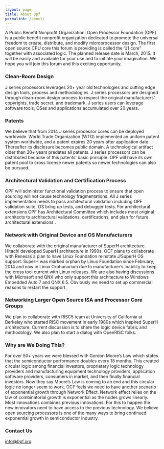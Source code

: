 ```yaml
---
layout: page
title: About 0pf
permalink: /about/
---
```


A Public Benefit Nonprofit Organization: Open Processor Foundation (OPF) is a public benefit nonprofit organization dedicated to promote the universal freedom to create, distribute, and modify microprocessor design. The first open source CPU core this forum is providing is called the “J1 core” together with associated logic. The planned release date is March, 2015. It will be easily and available for your use and to initiate your imagination. We hope you will join this forum and this exciting opportunity.

### Clean-Room Design

 J series processors leverages 20+ year old technologies and cutting edge design tools, process and methodologies. J series processors are  designed through clean-room design process to respect the original manufacturers’ copyrights, trade secret, and trademark. J series users can leverage software tools, OSes and applications accumulated over 20 years.

### Patents  

We believe that from 2014 J series processor cores can be deployed worldwide. World Trade Organization (WTO) implemented an uniform patent system worldwide, and a patent expires 20 years after application date. Thereafter its disclosure becomes public domain.  A technological artifact older than 20+ years predates all patents. J series processors can be distributed because of this patents’ basic principle. OPF will have its own patent pool to cross license newer patents so newer technologies can also be pursued. 

### Architectural Validation and Certification Process   

OPF will administer functional validation process to ensure that open sourcing will not cause technology fragmentations. All J series implementation needs to pass architectural validation including OPF validation suite, OS bring up tests, and debugger tests. For architectural extensions OPF has Architectural Committee which includes most original architects to  architectural validations, certifications, and plan for future architectural extensions . 

### Network with Original Device and OS Manufacturers   

We collaborate with the original manufacturer of SuperH architecture. Hitachi developed SuperH architecture in 1990s. OCF plans to collaborate with Renesas a plan to have Linux Foundation reinstate J/SuperH OS support. SuperH was marked orphan by Linux Foundation since February, 2014 and now in Linux Orphanarium due to manufacturer’s inability to keep the cross tool current with Linux releases. We are also having discussions with Microsoft and QNX who only support this architecture to Windows Embedded Auto 7 and QNX 6.5. Obviously we need to set up commercial reasons to restart the support. 

### Networking Larger Open Source ISA and Processor Core Groups   

We plan to collaborate with RISC5 team at University of California at Berkeley who started RISC movement in early 1980s which inspired SuperH architecture. Current discussion is to share the logic device fabric and methodology. We also plan to start a dialog with OpenRISC folks. 

### Why are We Doing This? 

For over 50+ years we were blessed with Gordon Moore’s Law which states that the semiconductor performance doubles every 18 months. This created circular logic among financial investors, proprietary logic technology providers and manufacturing equipment technology providers, application software providers, consumers in market, and then finally financial investors.  Now they say Moore’s Law is coming to an end and this circular logic no longer seem to work. OCF feels we need to have another scenario of exponential growth through Network Effect. Network effect relies on the law of combinatorial growth is exponential as the nodes grows linearly. Most innovations combines previous innovations. For this to happen the new innovators need to have access to the previous technology. We believe open sourcing processors is one of the many ways to bring continued exponential growth in semiconductor industry.

### Contact Us

[info@0pf.org](mailto:info@0pf.org)
